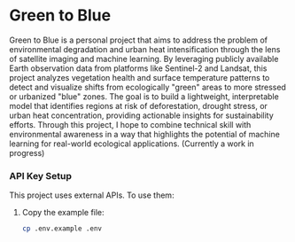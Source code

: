 # Green to Blue

Green to Blue is a personal project that aims to address the problem of environmental degradation and urban heat intensification through the lens of satellite imaging and machine learning. By leveraging publicly available Earth observation data from platforms like Sentinel-2 and Landsat, this project analyzes vegetation health and surface temperature patterns to detect and visualize shifts from ecologically "green" areas to more stressed or urbanized "blue" zones. The goal is to build a lightweight, interpretable model that identifies regions at risk of deforestation, drought stress, or urban heat concentration, providing actionable insights for sustainability efforts. Through this project, I hope to combine technical skill with environmental awareness in a way that highlights the potential of machine learning for real-world ecological applications. (Currently a work in progress)



### API Key Setup

This project uses external APIs. To use them:

1. Copy the example file:
   ```bash
   cp .env.example .env
